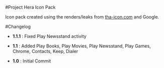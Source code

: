 #Project Hera Icon Pack

Icon pack created using the renders/leaks from [tha-icon.com](http://www.tha-icon.com/) and Google.

#Changelog

* **1.1.1** : Fixed Play Newsstand activity

* **1.1** : Added Play Books, Play Movies, Play Newsstand, Play Games, Chrome, Contacts, Keep, Dialer

* **1.0** : Initial Commit

